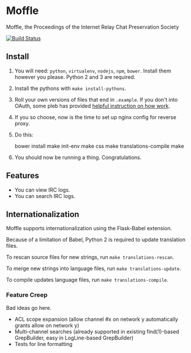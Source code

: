 # Moffle

Moffle, the Proceedings of the Internet Relay Chat Preservation Society

[![Build Status](https://travis-ci.org/nattofriends/moffle.svg?branch=master)](https://travis-ci.org/nattofriends/moffle)

## Install

  1. You will need: ``python``, ``virtualenv``, ``nodejs``, ``npm``, ``bower``. Install them however you please. Python 2 and 3 are required.
  2. Install the pythons with ``make install-pythons``.
  3. Roll your own versions of files that end in ``.example``. If you don't into OAuth, some pleb has provided [helpful instruction on how work](https://github.com/kennydo/irc-log-viewer/blob/master/README.rst).
  4. If you so choose, now is the time to set up nginx config for reverse proxy.
  5. Do this:

        bower install
        make init-env
        make css
        make translations-compile
        make

  6. You should now be running a thing. Congratulations.

## Features

  * You can view IRC logs.
  * You can search IRC logs.

## Internationalization

  Moffle supports internationalization using the Flask-Babel extension.

  Because of a limitation of Babel, Python 2 is required to update translation files.

  To rescan source files for new strings, run ``make translations-rescan``.

  To merge new strings into language files, run ``make translations-update``.

  To compile updates language files, run ``make translations-compile``.

### Feature Creep

Bad ideas go here.

  * ACL scope expansion (allow channel #x on network y automatically grants allow on network y)
  * Multi-channel searches (already supported in existing find(1)-based GrepBuilder, easy in LogLine-based GrepBuilder)
  * Tests for line formatting

